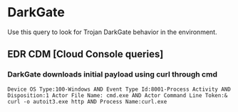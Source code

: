 # DarkGate

Use this query to look for Trojan DarkGate behavior in the environment.

## EDR CDM [Cloud Console queries]

### DarkGate downloads initial payload using curl through cmd
```
Device OS Type:100-Windows AND Event Type Id:8001-Process Activity AND Disposition:1 Actor File Name: cmd.exe AND Actor Command Line Token:& curl -o autoit3.exe http AND Process Name:curl.exe
```

